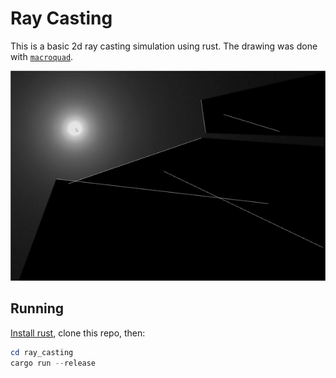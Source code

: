 # Ray Casting

This is a basic 2d ray casting simulation using rust. The drawing was done with [`macroquad`](https://github.com/not-fl3/macroquad).

![Demo](./blob/ray_casting.gif)


## Running

[Install rust](https://www.rust-lang.org/tools/install), clone this repo, then:
```powershell
cd ray_casting
cargo run --release
```